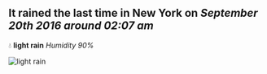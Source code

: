 ## It rained the last time in New York on *September 20th 2016 around 02:07 am*
💧  **light rain** *Humidity 90%*

![light rain](http://openweathermap.org/img/w/10n.png)
